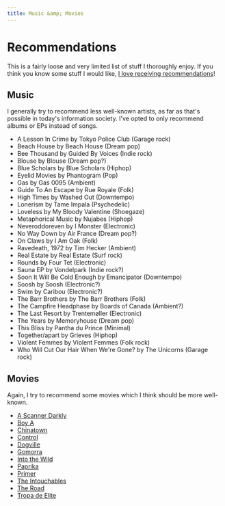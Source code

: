 ```yaml
---
title: Music &amp; Movies
---
```


# Recommendations

This is a fairly loose and very limited list of stuff I thoroughly enjoy. If you
think you know some stuff I would like, [I love receiving
recommendations](/contact.html)!

## Music

I generally try to recommend less well-known artists, as far as that's possible
in today's information society. I've opted to only recommend albums or EPs
instead of songs.

- A Lesson In Crime by Tokyo Police Club (Garage rock)
- Beach House by Beach House (Dream pop)
- Bee Thousand by Guided By Voices (Indie rock)
- Blouse by Blouse (Dream pop?)
- Blue Scholars by Blue Scholars (Hiphop)
- Eyelid Movies by Phantogram (Pop)
- Gas by Gas 0095 (Ambient)
- Guide To An Escape by Rue Royale (Folk)
- High Times by Washed Out (Downtempo)
- Lonerism by Tame Impala (Psychedelic)
- Loveless by My Bloody Valentine (Shoegaze)
- Metaphorical Music by Nujabes (Hiphop)
- Neveroddoreven by I Monster (Electronic)
- No Way Down by Air France (Dream pop?)
- On Claws by I Am Oak (Folk)
- Ravedeath, 1972 by Tim Hecker (Ambient)
- Real Estate by Real Estate (Surf rock)
- Rounds by Four Tet (Electronic)
- Sauna EP by Vondelpark (Indie rock?)
- Soon It Will Be Cold Enough by Emancipator (Downtempo)
- Soosh by Soosh (Electronic?)
- Swim by Caribou (Electronic?)
- The Barr Brothers by The Barr Brothers (Folk)
- The Campfire Headphase by Boards of Canada (Ambient?)
- The Last Resort by Trentemøller (Electronic)
- The Years by Memoryhouse (Dream pop)
- This Bliss by Pantha du Prince (Minimal)
- Together/apart by Grieves (Hiphop)
- Violent Femmes by Violent Femmes (Folk rock)
- Who Will Cut Our Hair When We're Gone? by The Unicorns (Garage rock)

## Movies

Again, I try to recommend some movies which I think should be more well-known.

- [A Scanner Darkly](http://www.imdb.com/title/tt0405296/)
- [Boy A](http://www.imdb.com/title/tt1078188/)
- [Chinatown](http://www.imdb.com/title/tt0071315/)
- [Control](http://www.imdb.com/title/tt0421082/)
- [Dogville](http://www.imdb.com/title/tt0276919/)
- [Gomorra](http://www.imdb.com/title/tt0929425/)
- [Into the Wild](http://www.imdb.com/title/tt0758758/)
- [Paprika](http://www.imdb.com/title/tt0851578/)
- [Primer](http://www.imdb.com/title/tt0390384/)
- [The Intouchables](http://www.imdb.com/title/tt1675434/)
- [The Road](http://www.imdb.com/title/tt0898367/)
- [Tropa de Elite](http://www.imdb.com/title/tt0861739/)
